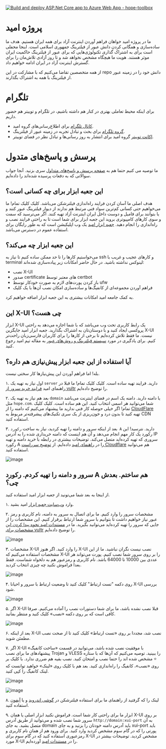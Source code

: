 [![Build and deploy ASP.Net Core app to Azure Web App - hope-toolbox](https://github.com/iranxray/hope-toolbox/actions/workflows/main_hope-toolbox.yml/badge.svg)](https://github.com/iranxray/hope-toolbox/actions/workflows/main_hope-toolbox.yml)

# پروژه امید
ما در پروژه امید خواهان فراهم آوردن اینترنت آزاد برای همه ایران هستیم. هدف ما ساده‌سازی و همگانی کردن دانش عبور از فیلترینگ جمهوری اسلامی است. اینجا محفلی است برای به اشتراک گذاری تکنولوژی‌هایی که برای عبور از فیلترینگ حاکمیت ایران موثر هستند. هویت ما هیچگاه مشخص نخواهد شد و تا روز آزادی تلاش‌مان را برای گسترش اینترنت آزاد در ایران ادامه خواهیم داد.

از همه متخصصین تقاضا می‌کنیم که با مشارکت در این repo دانش خود را در زمینه عبور از فیلترینگ با همه به اشتراک بگذارند.

# تلگرام
برای اینکه محیط تعاملی بهتری در کنار هم داشته باشیم، در تلگرام‌ و توییتر هم حضور داریم.

* [کانال تلگرام](https://t.me/irxray) برای اطلاع‌رسانی‌های گروه امید.
* [گروه تلگرام](https://t.me/irxraycommunity) برای بحث و تبادل تجربه در زمینه عبور از فیلترینگ.
* [اکانت توییتر](https://twitter.com/team_omid) گروه امید برای انتشار به روز رسانی‌ها و تبادل نظر در فضای توییتر.

# پرسش و پاسخ‌های متدول
ما توصیه می کنیم حتما هم به [صفحه پرسش و پاسخ‌های متداول](https://github.com/iranxray/hope/blob/main/faq.md) سری بزنید. آنجا جواب سوالاتی که به دفعات پرسیده شده‌اند را داده‌ایم.

## این جعبه ابزار برای چه کسانی است؟
هدف اصلی ما آسان‌ کردن فرایند راه‌اندازی فیلترشکن می‌باشد. کلیک کلیک تمام! ما می‌خواهیم حتی کسانی کم‌ترین سواد فنی مرتبط هم ندارند از دیوار فیلترینگ عبور کنند و یا بتوانند برای فامیل و دوست داخل ایران اینترنت آزاد تهیه کنند. اگر می‌ترسید که سمت و سوی کارهای کامپیوتری بروید این جعبه ابزار برای شما است تا به راحتی فرایند نصب و راه‌اندازی را انجام دهید. [جعبه ابزار امید](https://hope-toolbox.azurewebsites.net/) یک وب اپلیکیشن است که به طور رایگان برای استفاده عموم در دسترس می‌باشد.

## این جعبه ابزار چه می‌کند؟
می‌خواستیم کار‌ها را تا حد ممکن ساده کنیم تا نیاز به ssh و کارهای عجیب و غریب با terminal لینوکس نداشته باشید. در حال حاضر امکانات زیر پیاده‌سازی شده‌اند:

* نصب X-UI
* صدور certificate های معتبر توسط certbot
* باز کردن پورت‌های لازم به صورت خودکار توسط ufw
* فراهم‌ آوردن مجموعه‌ای از کانفیگ‌ها و ساده‌سازی امکان نصب آن‌ها با یک کلیک

به کمک جامعه امید امکانات بیشتری به این جعبه ابزار اضافه خواهیم کرد.

## این X-UI‌ چی هست؟
ابزار X-UI یک رابط کاربری تحت وب می‌باشد که با شما اجازه می‌دهد به راحتی پروکسی ایجاد کنید و با دوستان‌تان به اشتراک بگذارید. جعبه ابزار امید جایگزین X-UI نیست. ما فقط تلاش کرده‌ایم تا برخی از کار‌ها را برای کاربران فارسی‌زبان راحت‌تر کنیم. برای یاد‌گیری در مورد [سیستم فیلترینگ و روش‌های عبور](https://github.com/iranxray/hope/blob/main/readme.md#%D8%AF%DB%8C%D9%88%D8%A7%D8%B1%D9%87-%D8%A2%D8%AA%D8%B4-%D9%81%DB%8C%D9%84%D8%AA%D8%B1%DB%8C%D9%86%DA%AF) به مقاله تیم امید رجوع کنید.

## آیا استفاده از این جعبه ابزار پیش‌نیازی هم داره؟
بله! اما فراهم‌ آوردن این پیش‌نیازها کار سختی نیست. 

۱. اول نیاز به تهیه یک `server` دارید. فرایند تهیه ساده است. کلیک کلیک تمام! ما قبلا در راهنمای امید [فرایند خرید سرور از vultr](https://github.com/iranxray/hope/blob/main/buy-server-vultr.md) را توضیح داده‌ایم.

۲. بعد هم نیاز به تهیه یک `domain` یا دامنه دارید. دامنه یک اسم در فضای اینترنت می‌باشد مثل `hope.com`. شما می‌توانید هر اسمی انتخاب کنید. این هم ساده است. کلیک کلیک تمام! اگر خیلی حوصله کار فنی ندارید ما پیشنهاد می‌کنیم که دامنه را از [CloudFlare](https://www.cloudflare.com/products/registrar/) تهیه کنید تا بدون درد و خون‌ریزی از یک سری تکنیک‌های پیشرفته‌تر مربوط به CDN استفاده کنید. 

۳. بعد از اینکه سرور و دامنه را تهیه کردید، نیاز به ساخت `رکورد A` دارید. نترسید! این رکورد یک کار مهم انجام می‌دهد و آن هم اینست که دامنه‌ خریداری شده را به آدرس IP سروری که تهیه کرده‌اید متصل می‌کند. توضیحات بیشتری در رابطه با خرید دامنه و تهیه رکورد A را در [راهنمای امید](https://github.com/iranxray/hope/blob/main/create-tsl-certificate.md#%DA%AF%D8%A7%D9%85-%D8%B5%D9%81%D8%B1) داده‌ایم. از [توضیح سرراست Cloudflare](https://developers.cloudflare.com/dns/manage-dns-records/how-to/create-dns-records#create-dns-records) هم می‌توانید استفاده کنید.  

![image](https://user-images.githubusercontent.com/118040490/212180976-fc9dcf9c-dd25-49a0-89a0-ffa44a72e427.png)


## سرور و دامنه را تهیه کردم. رکورد A هم ساختم. بعدش چی؟

از اینجا به بعد شما می‌تونید از جعبه ابزار امید استفاده کنید.

۱. وارد [وب‌سایت جعبه ابزار](https://hope-toolbox.azurewebsites.net/) امید بشید.

۲. مشخصات سرور را وارد کنیم. ما برای اتصال به سرور به دامنه، نام کاربری و رمز عبور نیاز خواهیم داشت تا بتوانیم با سرور شما ارتباط برقرار کنیم. این مشخصات را از جایی که سرور را تهیه کرده‌اید می‌توانید بگیرید. ما در [مستندات امید نحوه پیدا کردن این مشخصات برای vultr](https://github.com/iranxray/hope/blob/main/buy-server-vultr.md#%DA%AF%D8%A7%D9%85-%D9%87%D9%81%D8%AA%D9%85---%D8%A7%D8%AA%D8%B5%D8%A7%D9%84-%D8%A8%D9%87-%D8%B3%DB%8C%D8%B3%D8%AA%D9%85) را توضیح داده‌ایم.

![image](https://user-images.githubusercontent.com/118040490/212181701-06b1f910-a863-46ef-944d-38993c3afc46.png)


۳. مشخصات X-UI را وارد کنید. اگر هنوز X-UI نصب نیست نگران نباشید. ما از این مشخصات استفاده می‌کنیم که X-UI را بر روی سرور شما نصب کنیم. پورت می‌تواند هر عددی بین 10000 تا 64000 باشد. نام کاربری و رمزعبور هم به دلخواه شماست. فقط بعدا فراموش نکنید چه چیزی انتخاب کردید.

![image](https://user-images.githubusercontent.com/118040490/212182139-1f6196c0-3141-44f0-95a5-66554ccb6181.png)


۴. روی دکمه "تست ارتباط" کلیک کنید تا وضعیت ارتباط با سرور و احیانا X-UI بررسی شود.

![image](https://user-images.githubusercontent.com/118040490/212182299-3b2246ca-1100-45b1-9885-1b49ebc02cb7.png)

۵. اگر X-UI قبلا نصب نشده باشد، ما برای شما دستورات نصب را آماده می‌کنیم. صرفا کافی است که بر روی دکمه «نصب» کلیک کنید و منتظر بمانید.

![image](https://user-images.githubusercontent.com/118040490/212187084-cd3e0c94-eabd-439a-a00a-3477110f2633.png)


۶. بعد از اینکه X-UI نصب شد، مجددا بر روی «تست ارتباط» کلیک کنید تا از صحت نصب مطمئن شوید.

۷. اگر X-UI با موفقیت نصب شده باشد، ‌می‌توانید در قسمت «ساخت کانفیگ» پیشنهاد‌های ما برای نصب Trojan و VLESS را ببینید. توصیه‌ می‌کنیم که آن‌ها که با ستاره ⭐ مشخص شده اند را حتما نصب و امتحان کنید. نصب بقیه هم ضرری ندارد. با کلیک بر روی «نصب»، کانفیگ را راه‌اندازی کنید. بعد هم با کلیک روی «لینک» خواهید توانست که لینک کانفیگ را کپی کنید.

![image](https://user-images.githubusercontent.com/118040490/212183290-e67cb02a-c050-4517-9993-4d03bd5c9a33.png)


![image](https://user-images.githubusercontent.com/118040490/212184020-57370eb0-f9be-4e8a-8921-59e38070786a.png)


۸. لینک را که گرفتید از راهنمای ما برای استفاده فیلتر‌شکن در [گوشی اندروید](https://github.com/iranxray/hope/blob/main/install-android.md) و یا [آیفون](https://github.com/iranxray/hope/blob/main/install-android.md) استفاده کنید.

۹. ابزار ما برای راحتی کار شما است. فراموش نکنید ابزار اصلی یا همان X-UI بر روی سرور شما نصب شده و می‌توانید از طریق آدرس ‍‍`http://domain:xui-port` به آن متصل بشید. به جای domain باید آدرس دامنه خودتان را بزنید و به جای xui-port باید پورتی را که در گام سوم مشخص کردید وارد کنید. برای ورود هم از همان نام کاربری و رمزعبوری استفاده کنید که در گام سوم برای X-UI مشخص کردید. توضیحات بیشتر در مورد X-UI را در [مستندات امید](https://github.com/iranxray/hope/blob/main/install-xui.md#%DA%AF%D8%A7%D9%85-%D9%87%D9%81%D8%AA%D9%85) آورده‌ایم.
